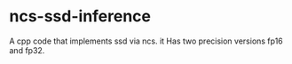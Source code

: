 # ncs-ssd-inference
A cpp code that implements ssd via ncs. it Has two precision versions fp16 and fp32.
